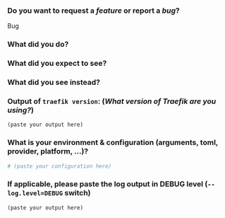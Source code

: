 <!-- PLEASE FOLLOW THE ISSUE TEMPLATE TO HELP TRIAGE AND SUPPORT! -->

### Do you want to request a *feature* or report a *bug*?

<!--
DO NOT FILE ISSUES FOR GENERAL SUPPORT QUESTIONS.

The issue tracker is for reporting bugs and feature requests only.
For end-user related support questions, please refer to one of the following:

- the Traefik community forum: https://community.traefik.io/

-->

Bug

<!--

The configurations between 1.X and 2.X are NOT compatible.
Please have a look here https://doc.traefik.io/traefik/getting-started/configuration-overview/.

-->

### What did you do?

<!--

HOW TO WRITE A GOOD BUG REPORT?

- Respect the issue template as much as possible.
- The title should be short and descriptive.
- Explain the conditions which led you to report this issue: the context.
- The context should lead to something, an idea or a problem that you’re facing.
- Remain clear and concise.
- Format your messages to help the reader focus on what matters and understand the structure of your message, use Markdown syntax https://help.github.com/articles/github-flavored-markdown

-->

### What did you expect to see?



### What did you see instead?



### Output of `traefik version`: (_What version of Traefik are you using?_)

<!--
`latest` is not considered as a valid version.

For the Traefik Docker image:
    docker run [IMAGE] version
    ex: docker run traefik version

-->

```
(paste your output here)
```

### What is your environment & configuration (arguments, toml, provider, platform, ...)?

```toml
# (paste your configuration here)
```

<!--
Add more configuration information here.
-->


### If applicable, please paste the log output in DEBUG level (`--log.level=DEBUG` switch)

```
(paste your output here)
```
